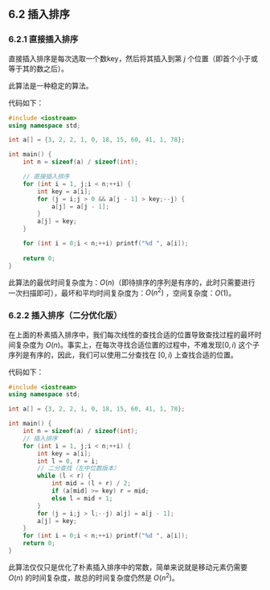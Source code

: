 ## 6.2 插入排序

### 6.2.1 直接插入排序

直接插入排序是每次选取一个数key，然后将其插入到第 $j$ 个位置（即首个小于或等于其的数之后）。

此算法是一种稳定的算法。

代码如下：

``` c++
#include <iostream>
using namespace std;

int a[] = {3, 2, 2, 1, 0, 18, 15, 60, 41, 1, 78};

int main() {
    int n = sizeof(a) / sizeof(int);

    // 直接插入排序
    for (int i = 1, j;i < n;++i) {
        int key = a[i];
        for (j = i;j > 0 && a[j - 1] > key;--j) {
            a[j] = a[j - 1];
        }
        a[j] = key;
    }

    for (int i = 0;i < n;++i) printf("%d ", a[i]);
    
    return 0;
}
```

此算法的最优时间复杂度为：$O(n)$（即待排序的序列是有序的，此时只需要进行一次扫描即可），最坏和平均时间复杂度为：$O(n^2)$ ，空间复杂度：$O(1)$。

### 6.2.2 插入排序（二分优化版）

在上面的朴素插入排序中，我们每次线性的查找合适的位置导致查找过程的最坏时间复杂度为 $O(n)$。事实上，在每次寻找合适位置的过程中，不难发现$[0,i)$ 这个子序列是有序的，因此，我们可以使用二分查找在 $[0,i)$ 上查找合适的位置。

代码如下：

``` c++
#include <iostream>
using namespace std;

int a[] = {3, 2, 2, 1, 0, 18, 15, 60, 41, 1, 78};

int main() {
    int n = sizeof(a) / sizeof(int);
    // 插入排序
    for (int i = 1, j;i < n;++i) {
        int key = a[i];
        int l = 0, r = i;
        // 二分查找（左中位数版本）
        while (l < r) {
            int mid = (l + r) / 2;
            if (a[mid] >= key) r = mid;
            else l = mid + 1;
        }
        for (j = i;j > l;--j) a[j] = a[j - 1];
        a[j] = key;
    }
    for (int i = 0;i < n;++i) printf("%d ", a[i]);
    return 0;
}
```

此算法仅仅只是优化了朴素插入排序中的常数，简单来说就是移动元素仍需要 $O(n)$ 的时间复杂度，故总的时间复杂度仍然是 $O(n^2)$。
